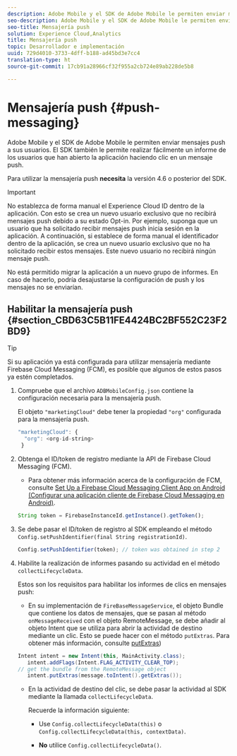 ```yaml
---
description: Adobe Mobile y el SDK de Adobe Mobile le permiten enviar mensajes push a sus usuarios. El SDK también le permite realizar fácilmente un informe de los usuarios que han abierto la aplicación haciendo clic en un mensaje push.
seo-description: Adobe Mobile y el SDK de Adobe Mobile le permiten enviar mensajes push a sus usuarios. El SDK también le permite realizar fácilmente un informe de los usuarios que han abierto la aplicación haciendo clic en un mensaje push.
seo-title: Mensajería push
solution: Experience Cloud,Analytics
title: Mensajería push
topic: Desarrollador e implementación
uuid: 729d4010-3733-4dff-b188-ad45bd3e7cc4
translation-type: ht
source-git-commit: 17cb91a28966cf32f955a2cb724e89ab228de5b8

---
```



# Mensajería push {#push-messaging}

Adobe Mobile y el SDK de Adobe Mobile le permiten enviar mensajes push a sus usuarios. El SDK también le permite realizar fácilmente un informe de los usuarios que han abierto la aplicación haciendo clic en un mensaje push.

Para utilizar la mensajería push **necesita** la versión 4.6 o posterior del SDK.

>[!IMPORTANT]
>
>No establezca de forma manual el Experience Cloud ID dentro de la aplicación. Con esto se crea un nuevo usuario exclusivo que no recibirá mensajes push debido a su estado Opt-in. Por ejemplo, suponga que un usuario que ha solicitado recibir mensajes push inicia sesión en la aplicación. A continuación, si establece de forma manual el identificador dentro de la aplicación, se crea un nuevo usuario exclusivo que no ha solicitado recibir estos mensajes. Este nuevo usuario no recibirá ningún mensaje push.
>
>No está permitido migrar la aplicación a un nuevo grupo de informes. En caso de hacerlo, podría desajustarse la configuración de push y los mensajes no se enviarían.

## Habilitar la mensajería push {#section_CBD63C5B11FE4424BC2BF552C23F2BD9}

>[!TIP]
>
>Si su aplicación ya está configurada para utilizar mensajería mediante Firebase Cloud Messaging (FCM), es posible que algunos de estos pasos ya estén completados.

1. Compruebe que el archivo `ADBMobileConfig.json` contiene la configuración necesaria para la mensajería push.

   El objeto `"marketingCloud"` debe tener la propiedad `"org"` configurada para la mensajería push.

   ```js
   "marketingCloud": { 
     "org": <org-id-string> 
    }
   ```

1. Obtenga el ID/token de registro mediante la API de Firebase Cloud Messaging (FCM).

   * Para obtener más información acerca de la configuración de FCM, consulte [Set Up a Firebase Cloud Messaging Client App on Android (Configurar una aplicación cliente de Firebase Cloud Messaging en Android)](https://firebase.google.com/docs/cloud-messaging/android/client).
   ```js
   String token = FirebaseInstanceId.getInstance().getToken();
   ```

1. Se debe pasar el ID/token de registro al SDK empleando el método `Config.setPushIdentifier(final String registrationId)`.

   ```js
   Config.setPushIdentifier(token); // token was obtained in step 2
   ```

1. Habilite la realización de informes pasando su actividad en el método `collectLifecycleData`.

   Estos son los requisitos para habilitar los informes de clics en mensajes push:

   * En su implementación de `FireBaseMessageService`, el objeto Bundle que contiene los datos de mensajes, que se pasan al método `onMessageReceived` con el objeto RemoteMessage, se debe añadir al objeto Intent que se utiliza para abrir la actividad de destino mediante un clic. Esto se puede hacer con el método `putExtras`. Para obtener más información, consulte [putExtras](https://developer.android.com/reference/android/content/Intent.html#putExtras(android.os.Bundle)))
   ```java
   Intent intent = new Intent(this, MainActivity.class);
      intent.addFlags(Intent.FLAG_ACTIVITY_CLEAR_TOP);
   // get the bundle from the RemoteMessage object
      intent.putExtras(message.toIntent().getExtras());
   ```

   * En la actividad de destino del clic, se debe pasar la actividad al SDK mediante la llamada `collectLifecycleData`.

      Recuerde la información siguiente:

      * Use `Config.collectLifecycleData(this)` o `Config.collectLifecycleData(this, contextData)`.

      * **No** utilice `Config.collectLifecycleData()`.



